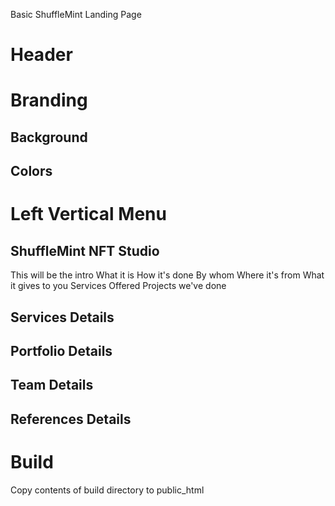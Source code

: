 Basic ShuffleMint Landing Page

# Header

# Branding

## Background

## Colors

# Left Vertical Menu

## ShuffleMint NFT Studio

This will be the intro
What it is
How it's done
By whom
Where it's from
What it gives to you
Services Offered
Projects we've done

## Services Details

## Portfolio Details

## Team Details

## References Details

# Build

Copy contents of build directory to public_html
